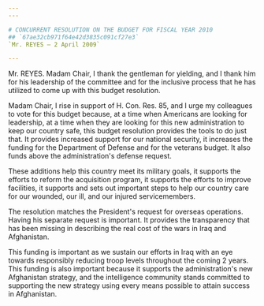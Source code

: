 ```yaml
---
---

# CONCURRENT RESOLUTION ON THE BUDGET FOR FISCAL YEAR 2010
## `67ae32cb971f64e42d3835c091cf27e3`
`Mr. REYES — 2 April 2009`

---
```



Mr. REYES. Madam Chair, I thank the gentleman for yielding, and I 
thank him for his leadership of the committee and for the inclusive 
process that he has utilized to come up with this budget resolution.

Madam Chair, I rise in support of H. Con. Res. 85, and I urge my 
colleagues to vote for this budget because, at a time when Americans 
are looking for leadership, at a time when they are looking for this 
new administration to keep our country safe, this budget resolution 
provides the tools to do just that. It provides increased support for 
our national security, it increases the funding for the Department of 
Defense and for the veterans budget. It also funds above the 
administration's defense request.

These additions help this country meet its military goals, it 
supports the efforts to reform the acquisition program, it supports the 
efforts to improve facilities, it supports and sets out important steps 
to help our country care for our wounded, our ill, and our injured 
servicemembers.

The resolution matches the President's request for overseas 
operations. Having his separate request is important. It provides the 
transparency that has been missing in describing the real cost of the 
wars in Iraq and Afghanistan.

This funding is important as we sustain our efforts in Iraq with an 
eye towards responsibly reducing troop levels throughout the coming 2 
years. This funding is also important because it supports the 
administration's new Afghanistan strategy, and the intelligence 
community stands committed to supporting the new strategy using every 
means possible to attain success in Afghanistan.